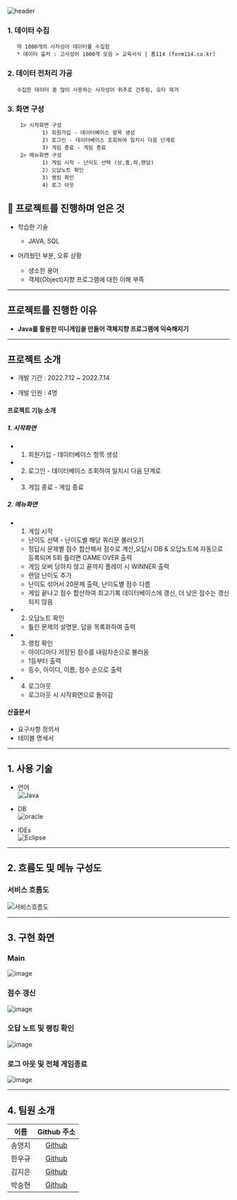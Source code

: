 ![header](https://capsule-render.vercel.app/api?type=transparent&height=100&text=나의%20역할%20:%20데이터%20수집,%20전처리,%20Java,%20실행%20화면구성&fontColor=750bde&fontSize=35)
### 1. 데이터 수집 
       약 1000개의 사자성어 데이터를 수집함
       * 데이터 출처 : 고사성어 1000개 모음 > 교육서식 | 폼114 (form114.co.kr)
### 2. 데이터 전처리 가공
       수집한 데이터 중 많이 사용하는 사자성어 위주로 간추림, 오타 제거
### 3. 화면 구성 
        1> 시작화면 구성
               1) 회원가입 - 데이터베이스 항목 생성	
               2) 로그인 - 데이터베이스 조회하여 일치시 다음 단계로
               3) 게임 종료 - 게임 종료
        2> 메뉴화면 구성
               1) 게임 시작 - 난이도 선택 (상,중,하,랜덤)	
               2) 오답노트 확인 
               3) 랭킹 확인
               4) 로그 아웃

<!-- - 로그인, 검색, 문의사항, 농업일지 등 DB에서 원하는 정보를 select한 후, 페이지에 보여주는 기능
- 회원가입, 문의사항 등록, 농업 일지 등록 등 사용자가 입력한 값을 DB에 저장하는 기능
- 회원 정보 수정, 답변 수정 등 DB에 저장된 데이터 중, 조건에 맞는 데이터만 수정하는 기능
- 회원 탈퇴 및 삭제, 문의사항 및 농업 일지 삭제 등 사용자가 원하는 데이터만 삭제하는 기능
- 페이징 기능 -->


## 📜 프로젝트를 진행하며 얻은 것
- 학습한 기술
  - JAVA, SQL  
  
- 어려웠던 부분, 오류 상황
  - 생소한 용어
  - 객체(Object)지향 프로그램에 대한 이해 부족
---

## 프로젝트를 진행한 이유
 - **Java를 활용한 미니게임을 만들어 객체지향 프로그램에 익숙해지기**
---

## 프로젝트 소개

- 개발 기간 : 2022.7.12 ~ 2022.7.14

- 개발 인원 : 4명

#### 프로젝트 기능 소개
##### 1. 시작화면
 - 1) 회원가입 - 데이터베이스 항목 생성
 - 2) 로그인 - 데이터베이스 조회하여 일치시 다음 단계로
 - 3) 게임 종료 - 게임 종료
 
 ##### 2. 메뉴화면

- 1) 게임 시작 
   * 난이도 선택 - 난이도별 해당 쿼리문 불러오기 
   * 정답시 문제별 점수 합산해서 점수로 계산,오답시 DB & 오답노트에 자동으로 등록되며 5회 틀리면 GAME OVER 출력 
   * 게임 오버 당하지 않고 끝까지 플레이 시 WINNER 출력
   * 랜덤 난이도 추가
   * 난이도 섞어서 20문제 출력, 난이도별 점수 다름
   * 게임 끝나고 점수 합산하여 최고기록 데이터베이스에 갱신, 더 낮은 점수는 갱신되지 않음

- 2) 오답노트 확인
   * 틀린 문제의 설명문, 답을 목록화하여 출력

- 3) 랭킹 확인
   * 아이디마다 저장된 점수를 내림차순으로 불러옴
   * 1등부터 출력
   * 등수, 아이디, 이름, 점수 순으로 출력

- 4) 로그아웃
   * 로그아웃 시 시작화면으로 돌아감



#### 산출문서
  - 요구사항 정의서
  - 테이블 명세서

---

## 1. 사용 기술
- 언어   
![Java](https://img.shields.io/badge/JAVA-007396?style=for-the-badge&logo=java&logoColor=white)

- DB   
![oracle](https://img.shields.io/badge/oracle-F80000.svg?style=for-the-badge&logo=oracle&logoColor=white)

- IDEs   
![Eclipse](https://img.shields.io/badge/Eclipse-FE7A16.svg?style=for-the-badge&logo=Eclipse&logoColor=white)
---


## 2. 흐름도 및 메뉴 구성도
### 서비스 흐름도   
 ![서비스흐름도](https://user-images.githubusercontent.com/107903374/206971733-e7a7c50f-b869-4bb0-aa5b-13946a4499bc.png)

---

## 3. 구현 화면
### Main
![image](https://user-images.githubusercontent.com/107903374/206979346-08fa6859-d474-4884-950e-1dd3ae66dc99.png)


### 점수 갱신
![image](https://user-images.githubusercontent.com/107903374/206979439-65553f42-54ce-48fe-90f8-2ad1af1f8706.png)


### 오답 노트 및 랭킹 확인
![image](https://user-images.githubusercontent.com/107903374/206979608-2161cbf1-9134-46b3-b85f-a0edd52cd1d6.png)



### 로그 아웃 및 전체 게임종료
![image](https://user-images.githubusercontent.com/107903374/206979883-5b586784-6e3d-47f6-9dc5-df10093e9658.png)

---

## 4. 팀원 소개
|  이름  | Github 주소 |
| :----: | :-----------: |
| 송영지 | [Github](https://github.com/icecandywell) |
| 한우규 | [Github](https://github.com/hwk7217) |
| 김지은 | [Github](https://github.com/jeevelyjeev) |
| 박승현 | [Github](https://github.com/shpark0219) |
